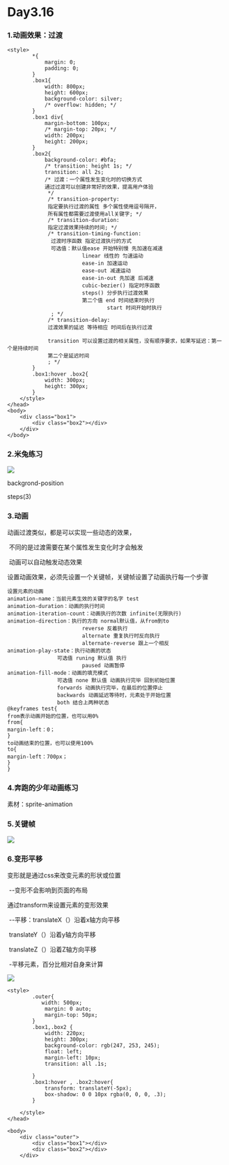 # Day3.16

### 1.动画效果：过渡

```
<style>
        *{
            margin: 0;
            padding: 0;
        }
        .box1{
            width: 800px;
            height: 600px;
            background-color: silver;
            /* overflow: hidden; */
        }
        .box1 div{
            margin-bottom: 100px;
            /* margin-top: 20px; */
            width: 200px;
            height: 200px;
        }
        .box2{
            background-color: #bfa;
            /* transition: height 1s; */
            transition: all 2s;
            /* 过渡：一个属性发生变化时的切换方式
            通过过渡可以创建非常好的效果，提高用户体验
             */
             /* transition-property:
             指定要执行过渡的属性 多个属性使用逗号隔开，
             所有属性都需要过渡使用all关键字; */
             /* transition-duration: 
             指定过渡效果持续的时间; */
             /* transition-timing-function:
              过渡时序函数 指定过渡执行的方式
              可选值：默认值ease 开始特别慢 先加速在减速
                        linear 线性的 匀速运动
                        ease-in 加速运动
                        ease-out 减速运动
                        ease-in-out 先加速 后减速
                        cubic-bezier() 指定时序函数
                        steps() 分步执行过渡效果 
                        第二个值 end 时间结束时执行
                                start 时间开始时执行
              ; */
             /* transition-delay: 
             过渡效果的延迟 等待相应 时间后在执行过渡

             transition 可以设置过渡的相关属性，没有顺序要求，如果写延迟：第一个是持续时间
             第二个是延迟时间
             ; */
        }
        .box1:hover .box2{
            width: 300px;
            height: 300px;
        }
    </style>
</head>
<body>
    <div class="box1">
        <div class="box2"></div>
    </div>
</body>
```

### 2.米兔练习

![](E:\git-workspace\Daynote\assets\米兔练习.png)

backgrond-position

steps(3)

### 3.动画

动画过渡类似，都是可以实现一些动态的效果，

​			不同的是过渡需要在某个属性发生变化时才会触发

​			动画可以自动触发动态效果

​	设置动画效果，必须先设置一个关键帧，关键帧设置了动画执行每一个步骤

```
设置元素的动画
animation-name：当前元素生效的关键字的名字 test
animation-duration：动画的执行时间
animation-iteration-count：动画执行的次数 infinite(无限执行)
animation-direction：执行的方向 normal默认值，从from到to
						reverse 反着执行
						alternate 重复执行时反向执行
						alternate-reverse 跟上一个相反
animation-play-state：执行动画的状态
				可选值 runing 默认值 执行
						paused 动画暂停
animation-fill-mode：动画的填充模式
				可选值 none 默认值 动画执行完毕 回到初始位置
				forwards 动画执行完毕，在最后的位置停止
				backwards 动画延迟等待时，元素处于开始位置
				both 结合上两种状态
@keyframes test{
from表示动画开始的位置，也可以用0%
from{
margin-left：0；
}
to动画结束的位置，也可以使用100%
to{
margin-left：700px；
}
}
```

### 4.奔跑的少年动画练习

素材：sprite-animation

### 5.关键帧

![](E:\git-workspace\Daynote\assets\小球跳动.png)

### 6.变形平移

变形就是通过css来改变元素的形状或位置

​			--变形不会影响到页面的布局

通过transform来设置元素的变形效果

​			--平移：translateX（）沿着x轴方向平移

​							translateY（）沿着y轴方向平移

​							translateZ（）沿着Z轴方向平移

​										-平移元素，百分比相对自身来计算

![](E:\git-workspace\Daynote\assets\元素居中.png)

```
<style>
        .outer{
           width: 500px;
            margin: 0 auto;
            margin-top: 50px;
        }
        .box1,.box2 {
            width: 220px;
            height: 300px;
            background-color: rgb(247, 253, 245);
            float: left;
            margin-left: 10px;
            transition: all .1s;
            
        }
        .box1:hover , .box2:hover{
            transform: translateY(-5px);
            box-shadow: 0 0 10px rgba(0, 0, 0, .3);
        }
        
    </style>
</head>

<body>
    <div class="outer">
        <div class="box1"></div>
        <div class="box2"></div>
    </div>
```

